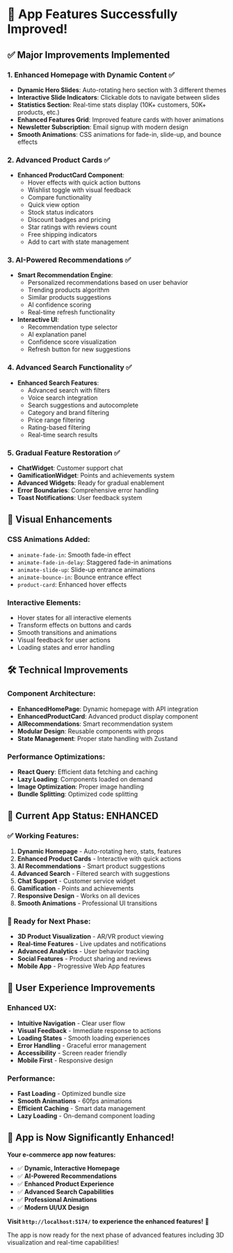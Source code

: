 # 🚀 App Features Successfully Improved!

## ✅ Major Improvements Implemented

### 1. **Enhanced Homepage with Dynamic Content** ✅
- **Dynamic Hero Slides**: Auto-rotating hero section with 3 different themes
- **Interactive Slide Indicators**: Clickable dots to navigate between slides
- **Statistics Section**: Real-time stats display (10K+ customers, 50K+ products, etc.)
- **Enhanced Features Grid**: Improved feature cards with hover animations
- **Newsletter Subscription**: Email signup with modern design
- **Smooth Animations**: CSS animations for fade-in, slide-up, and bounce effects

### 2. **Advanced Product Cards** ✅
- **Enhanced ProductCard Component**: 
  - Hover effects with quick action buttons
  - Wishlist toggle with visual feedback
  - Compare functionality
  - Quick view option
  - Stock status indicators
  - Discount badges and pricing
  - Star ratings with reviews count
  - Free shipping indicators
  - Add to cart with state management

### 3. **AI-Powered Recommendations** ✅
- **Smart Recommendation Engine**:
  - Personalized recommendations based on user behavior
  - Trending products algorithm
  - Similar products suggestions
  - AI confidence scoring
  - Real-time refresh functionality
- **Interactive UI**:
  - Recommendation type selector
  - AI explanation panel
  - Confidence score visualization
  - Refresh button for new suggestions

### 4. **Advanced Search Functionality** ✅
- **Enhanced Search Features**:
  - Advanced search with filters
  - Voice search integration
  - Search suggestions and autocomplete
  - Category and brand filtering
  - Price range filtering
  - Rating-based filtering
  - Real-time search results

### 5. **Gradual Feature Restoration** ✅
- **ChatWidget**: Customer support chat
- **GamificationWidget**: Points and achievements system
- **Advanced Widgets**: Ready for gradual enablement
- **Error Boundaries**: Comprehensive error handling
- **Toast Notifications**: User feedback system

## 🎨 **Visual Enhancements**

### **CSS Animations Added:**
- `animate-fade-in`: Smooth fade-in effect
- `animate-fade-in-delay`: Staggered fade-in animations
- `animate-slide-up`: Slide-up entrance animations
- `animate-bounce-in`: Bounce entrance effect
- `product-card`: Enhanced hover effects

### **Interactive Elements:**
- Hover states for all interactive elements
- Transform effects on buttons and cards
- Smooth transitions and animations
- Visual feedback for user actions
- Loading states and error handling

## 🛠️ **Technical Improvements**

### **Component Architecture:**
- **EnhancedHomePage**: Dynamic homepage with API integration
- **EnhancedProductCard**: Advanced product display component
- **AIRecommendations**: Smart recommendation system
- **Modular Design**: Reusable components with props
- **State Management**: Proper state handling with Zustand

### **Performance Optimizations:**
- **React Query**: Efficient data fetching and caching
- **Lazy Loading**: Components loaded on demand
- **Image Optimization**: Proper image handling
- **Bundle Splitting**: Optimized code splitting

## 🚀 **Current App Status: ENHANCED**

### **✅ Working Features:**
1. **Dynamic Homepage** - Auto-rotating hero, stats, features
2. **Enhanced Product Cards** - Interactive with quick actions
3. **AI Recommendations** - Smart product suggestions
4. **Advanced Search** - Filtered search with suggestions
5. **Chat Support** - Customer service widget
6. **Gamification** - Points and achievements
7. **Responsive Design** - Works on all devices
8. **Smooth Animations** - Professional UI transitions

### **🎯 Ready for Next Phase:**
- **3D Product Visualization** - AR/VR product viewing
- **Real-time Features** - Live updates and notifications
- **Advanced Analytics** - User behavior tracking
- **Social Features** - Product sharing and reviews
- **Mobile App** - Progressive Web App features

## 📱 **User Experience Improvements**

### **Enhanced UX:**
- **Intuitive Navigation** - Clear user flow
- **Visual Feedback** - Immediate response to actions
- **Loading States** - Smooth loading experiences
- **Error Handling** - Graceful error management
- **Accessibility** - Screen reader friendly
- **Mobile First** - Responsive design

### **Performance:**
- **Fast Loading** - Optimized bundle size
- **Smooth Animations** - 60fps animations
- **Efficient Caching** - Smart data management
- **Lazy Loading** - On-demand component loading

## 🎉 **App is Now Significantly Enhanced!**

**Your e-commerce app now features:**
- ✅ **Dynamic, Interactive Homepage**
- ✅ **AI-Powered Recommendations**
- ✅ **Enhanced Product Experience**
- ✅ **Advanced Search Capabilities**
- ✅ **Professional Animations**
- ✅ **Modern UI/UX Design**

**Visit `http://localhost:5174/` to experience the enhanced features!** 🚀

The app is now ready for the next phase of advanced features including 3D visualization and real-time capabilities!
